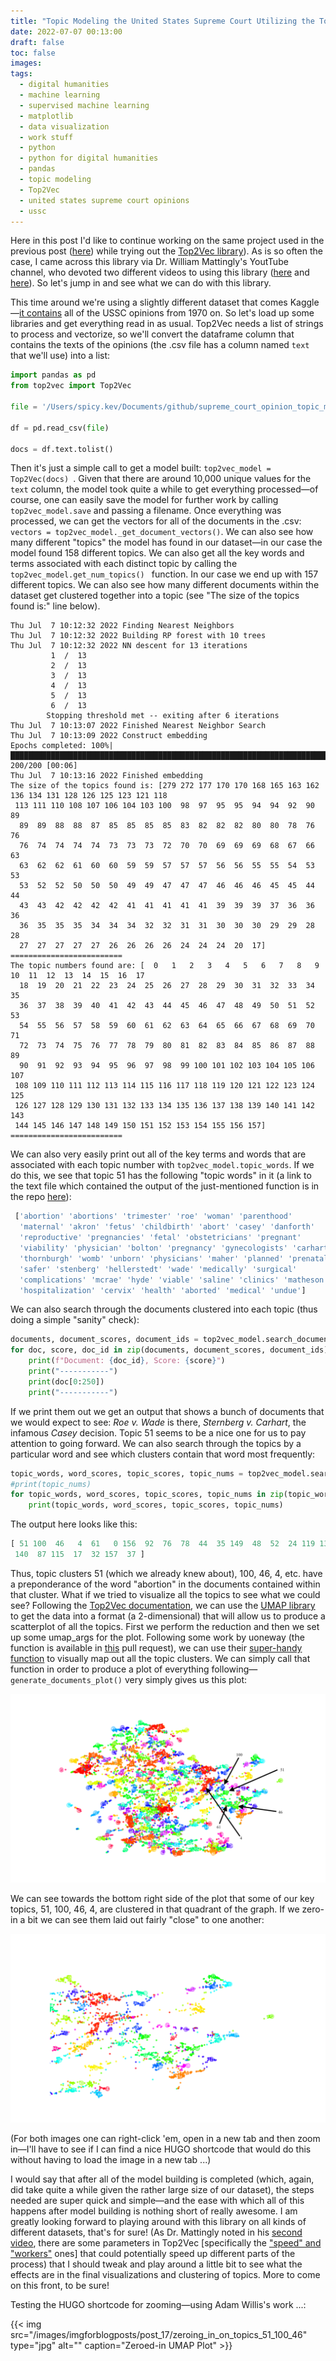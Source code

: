 ```yaml
---
title: "Topic Modeling the United States Supreme Court Utilizing the Top2Vec Library"
date: 2022-07-07 00:13:00
draft: false
toc: false
images:
tags:
  - digital humanities
  - machine learning
  - supervised machine learning
  - matplotlib
  - data visualization
  - work stuff
  - python
  - python for digital humanities
  - pandas
  - topic modeling
  - Top2Vec
  - united states supreme court opinions
  - ussc
---
```


Here in this post I'd like to continue working on the same project used in the previous post ([here](https://kspicer80.github.io/posts/2022-07-06-topic-modeling-the-ussc/)) while trying out the [Top2Vec library](https://github.com/ddangelov/Top2Vec)). As is so often the case, I came across this library via Dr. William Mattingly's YoutTube channel, who devoted two different videos to using this library ([here](https://www.youtube.com/watch?v=bEaxKSQ4Av8) and [here](https://www.youtube.com/watch?v=rmWI3xu9SII)). So let's jump in and see what we can do with this library. 

This time around we're using a slightly different dataset that comes Kaggle—[it contains](https://www.kaggle.com/datasets/gqfiddler/scotus-opinions) all of the USSC opinions from 1970 on. So let's load up some libraries and get everything read in as usual. Top2Vec needs a list of strings to process and vectorize, so we'll convert the dataframe column that contains the texts of the opinions (the .csv file has a column named ```text``` that we'll use) into a list:

``` python
import pandas as pd
from top2vec import Top2Vec

file = '/Users/spicy.kev/Documents/github/supreme_court_opinion_topic_modeling/data/opinions_since_1970.csv'

df = pd.read_csv(file)

docs = df.text.tolist()
```

Then it's just a simple call to get a model built: ```top2vec_model = Top2Vec(docs) ```. Given that there are around 10,000 unique values for the ```text``` column, the model took quite a while to get everything processed—of course, one can easily save the model for further work by calling ```top2vec_model.save``` and passing a filename. Once everything was processed, we can get the vectors for all of the documents in the .csv: ```vectors = top2vec_model._get_document_vectors()```. We can also see how many different "topics" the model has found in our dataset—in our case the model found 158 different topics. We can also get all the key words and terms associated with each distinct topic by calling the ```top2vec_model.get_num_topics() ``` function. In our case we end up with 157 different topics. We can also see how many different documents within the dataset get clustered together into a topic (see "The size of the topics found is:" line below).

```
Thu Jul  7 10:12:32 2022 Finding Nearest Neighbors
Thu Jul  7 10:12:32 2022 Building RP forest with 10 trees
Thu Jul  7 10:12:32 2022 NN descent for 13 iterations
         1  /  13
         2  /  13
         3  /  13
         4  /  13
         5  /  13
         6  /  13
        Stopping threshold met -- exiting after 6 iterations
Thu Jul  7 10:13:07 2022 Finished Nearest Neighbor Search
Thu Jul  7 10:13:09 2022 Construct embedding
Epochs completed: 100%| █████████████████████████████████████████████████████████████████████████████████████████████████████████████████████████████████████████████████████████████████████████████████████ 200/200 [00:06]
Thu Jul  7 10:13:16 2022 Finished embedding
The size of the topics found is: [279 272 177 170 170 168 165 163 162 136 134 131 128 126 125 123 121 118
 113 111 110 108 107 106 104 103 100  98  97  95  95  94  94  92  90  89
  89  89  88  88  87  85  85  85  85  83  82  82  82  80  80  78  76  76
  76  74  74  74  74  73  73  73  72  70  70  69  69  69  68  67  66  63
  63  62  62  61  60  60  59  59  57  57  57  56  56  55  55  54  53  53
  53  52  52  50  50  50  49  49  47  47  47  46  46  46  45  45  44  44
  43  43  42  42  42  42  41  41  41  41  41  39  39  39  37  36  36  36
  36  35  35  35  34  34  34  32  32  31  31  30  30  30  29  29  28  28
  27  27  27  27  27  26  26  26  26  24  24  24  20  17]
=========================
The topic numbers found are: [  0   1   2   3   4   5   6   7   8   9  10  11  12  13  14  15  16  17
  18  19  20  21  22  23  24  25  26  27  28  29  30  31  32  33  34  35
  36  37  38  39  40  41  42  43  44  45  46  47  48  49  50  51  52  53
  54  55  56  57  58  59  60  61  62  63  64  65  66  67  68  69  70  71
  72  73  74  75  76  77  78  79  80  81  82  83  84  85  86  87  88  89
  90  91  92  93  94  95  96  97  98  99 100 101 102 103 104 105 106 107
 108 109 110 111 112 113 114 115 116 117 118 119 120 121 122 123 124 125
 126 127 128 129 130 131 132 133 134 135 136 137 138 139 140 141 142 143
 144 145 146 147 148 149 150 151 152 153 154 155 156 157]
=========================
```

We can also very easily print out all of the key terms and words that are associated with each topic number with ```top2vec_model.topic_words```. If we do this, we see that topic 51 has the following "topic words" in it (a link to the text file which contained the output of the just-mentioned function is in the repo [here](https://github.com/kspicer80/ussc_topic_modeling_playground/blob/main/topic_words.txt)):

``` python
 ['abortion' 'abortions' 'trimester' 'roe' 'woman' 'parenthood'
  'maternal' 'akron' 'fetus' 'childbirth' 'abort' 'casey' 'danforth'
  'reproductive' 'pregnancies' 'fetal' 'obstetricians' 'pregnant'
  'viability' 'physician' 'bolton' 'pregnancy' 'gynecologists' 'carhart'
  'thornburgh' 'womb' 'unborn' 'physicians' 'maher' 'planned' 'prenatal'
  'safer' 'stenberg' 'hellerstedt' 'wade' 'medically' 'surgical'
  'complications' 'mcrae' 'hyde' 'viable' 'saline' 'clinics' 'matheson'
  'hospitalization' 'cervix' 'health' 'aborted' 'medical' 'undue']
```

We can also search through the documents clustered into each topic (thus doing a simple "sanity" check): 

``` python
documents, document_scores, document_ids = top2vec_model.search_documents_by_topic(topic_num=51, num_docs=5)
for doc, score, doc_id in zip(documents, document_scores, document_ids):
    print(f"Document: {doc_id}, Score: {score}")
    print("-----------")
    print(doc[0:250])
    print("-----------")
```

If we print them out we get an output that shows a bunch of documents that we would expect to see: _Roe v. Wade_ is there, _Sternberg v. Carhart_, the infamous _Casey_ decision. Topic 51 seems to be a nice one for us to pay attention to going forward. We can also search through the topics by a particular word and see which clusters contain that word most frequently:

``` python
topic_words, word_scores, topic_scores, topic_nums = top2vec_model.search_topics(keywords=["abortion"], num_topics=25)
#print(topic_nums)
for topic_words, word_scores, topic_scores, topic_nums in zip(topic_words, word_scores, topic_scores, topic_nums):
    print(topic_words, word_scores, topic_scores, topic_nums)
```

The output here looks like this:

``` python
[ 51 100  46   4  61   0 156  92  76  78  44  35 149  48  52  24 119 133
 140  87 115  17  32 157  37 ]
```

Thus, topic clusters 51 (which we already knew about), 100, 46, 4, etc. have a preponderance of the word "abortion" in the documents contained within that cluster. What if we tried to visualize all the topics to see what we could see? Following the [Top2Vec documentation](https://github.com/ddangelov/Top2Vec/blob/master/README.md), we can use the [UMAP library](https://umap-learn.readthedocs.io/en/latest/) to get the data into a format (a 2-dimensional) that will allow us to produce a scatterplot of all the topics. First we perform the reduction and then we set up some umap_args for the plot. Following some work by uoneway (the function is available in [this](https://github.com/ddangelov/Top2Vec/pull/120/commits/8a59538f63c55215eda3a366dcf7f80216f56f7c) pull request), we can use their [super-handy function](https://github.com/kspicer80/ussc_topic_modeling_playground/blob/main/testing_generate_documents_plot_function.py) to visually map out all the topic clusters. We can simply call that function in order to produce a plot of everything following—```generate_documents_plot()``` very simply gives us this plot:

![umap_plot_of_clusters](/images/imgforblogposts/post_17/all_top2vec_topics_scatterplot.png)

We can see towards the bottom right side of the plot that some of our key topics, 51, 100, 46, 4, are clustered in that quadrant of the graph. If we zero-in a bit we can see them laid out fairly "close" to one another:

![zeroed_in_umap_plot](/images/imgforblogposts/post_17/zeroing_in_on_topics_51_100_46.png)

(For both images one can right-click 'em, open in a new tab and then zoom in—I'll have to see if I can find a nice HUGO shortcode that would do this without having to load the image in a new tab ...)

I would say that after all of the model building is completed (which, again, did take quite a while given the rather large size of our dataset), the steps needed are super quick and simple—and the ease with which all of this happens after model building is nothing short of really awesome. I am greatly looking forward to playing around with this library on all kinds of different datasets, that's for sure! (As Dr. Mattingly noted in his [second video]((https://www.youtube.com/watch?v=rmWI3xu9SII)), there are some parameters in Top2Vec [specifically the ["speed" and "workers"](https://top2vec.readthedocs.io/en/latest/api.html) ones] that could potentially speed up different parts of the process) that I should tweak and play around a little bit to see what the effects are in the final visualizations and clustering of topics. More to come on this front, to be sure!

Testing the HUGO shortcode for zooming—using Adam Willis's work ...:

{{< img src="/images/imgforblogposts/post_17/zeroing_in_on_topics_51_100_46" type="jpg" alt="" caption="Zeroed-in UMAP Plot" >}}
